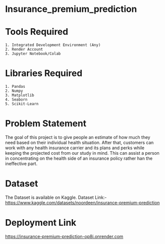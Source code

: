 # Insurance_premium_prediction

# Tools Required

    1. Integrated Development Environment (Any)
    2. Render Account
    3. Jupyter Notebook/Colab

# Libraries Required

    1. Pandas
    2. Numpy
    3. Matplotlib
    4. Seaborn
    5. Scikit-Learn

# Problem Statement

The goal of this project is to give people an estimate of how much they need based on their individual health situation. After that, customers can work with any health insurance carrier and its plans and perks while keeping the projected cost from our study in mind. This can assist a person in concentrating on the health side of an insurance policy rather han the ineffective part.

# Dataset

The Dataset is available on Kaggle.
Dataset Link:- https://www.kaggle.com/datasets/noordeen/insurance-premium-prediction

# Deployment Link

https://insurance-premium-prediction-op8i.onrender.com
